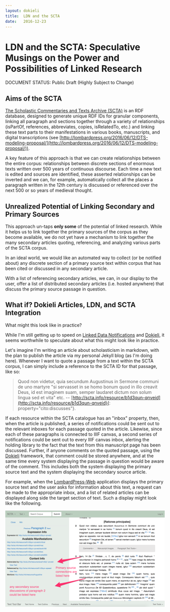 ```yaml
---
layout: dokieli
title:  LDN and the SCTA
date:   2016-12-23
---
```

# LDN and the SCTA: Speculative Musings on the Power and Possibilities of Linked Research

DOCUMENT STATUS: Public Draft (Highly Subject to Change)

## Aims of the SCTA

[The Scholastic Commentaries and Texts Archive (SCTA)](http://scta.info) is an RDF database, designed to generate unique RDF IDs for granular components, linking all paragraph and sections together through a variety of relationships (isPartOf, references, abbreviates, copies, isRelatedTo, etc.) and linking these text parts to their manifestations in various books, manuscripts, and digital transcriptions (see [http://lombardpress.org/2016/06/12/DTS-modeling-proposal/](http://lombardpress.org/2016/06/12/DTS-modeling-proposal/)).

A key feature of this approach is that we can create relationships between the entire corpus: relationships between discrete sections of enormous texts written over 500 years of continuous discourse. Each time a new text is edited and sources are identified, these asserted relationships can be inverted and we can, for example, automatically collect all the places a paragraph written in the 12th century is discussed or referenced over the next 500 or so years of medieval thought.

## Unrealized Potential of Linking Secondary and Primary Sources

This approach un-taps **only some** of the potential of linked research. While it helps us to link together the primary sources of the corpus as they become available, we do not yet have a mechanism to link together the many secondary articles quoting, referencing, and analyzing various parts of the SCTA corpus.

In an ideal world, we would like an automated way to collect (or be notified about) any discrete section of a primary source text within corpus that has been cited or discussed in any secondary article.

With a list of referencing secondary articles, we can, in our display to the user, offer a list of distributed secondary articles (i.e. hosted anywhere) that discuss the primary source passage in question.


## What if? Dokieli Articles, LDN, and SCTA Integration

What might this look like in practice?

While I'm still getting up to speed on [Linked Data Notifications](https://www.w3.org/TR/ldn/) and [Dokieli](https://dokie.li/), it seems worthwhile to speculate about what this might look like in practice.

Let's imagine I'm writing an article about scholasticism in markdown, with the plan to publish the article via my personal Jekyll blog (as I'm doing here). Whenever I want to quote a passage from a text within the SCTA corpus, I can simply include a reference to the SCTA ID for that passage, like so:

> Quod non videtur, quia secundum Augustinus in Sermone communi de uno martyre "si servasset in se homo bonum quod in illo creavit Deus, id est imaginem suam, semper laudaret dictum non solum lingua sed et vita" etc. --
[http://scta.info/resource/b1d3qun-qnveid](http://scta.info/resource/b1d3qun-qnveid){: property="cito:discusses"}.



If each resource within the SCTA catalogue has an "inbox" property, then, when the article is published, a series of notifications could be sent out to the relevant inboxes for each passage quoted in the article. Likewise, since each of these paragraphs is connected to IIIF canvas, a second series of notifications could be sent out to every IIIF canvas inbox, alerting the holding library to the fact that the text from this manuscript page has been discussed. Further, if anyone comments on the quoted passage, using the [Dokieli](https://dokie.li/) framework, that comment could be stored anywhere, and at the same time every system displaying the passage in question would be aware of the comment. This includes both the system displaying the primary source text and the system displaying the secondary source article.

For example, when the [LombardPress-Web](http://scta.lombardpress.org) application displays the primary source text and the user asks for information about this text, a request can be made to the appropriate inbox, and a list of related articles can be displayed along side the target section of text. Such a display might look like the following.

![Lbp-side-panel](/assets/images/lbp-side-display.png)
